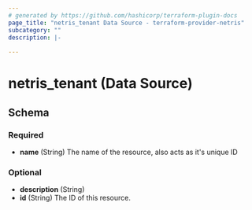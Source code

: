 ```yaml
---
# generated by https://github.com/hashicorp/terraform-plugin-docs
page_title: "netris_tenant Data Source - terraform-provider-netris"
subcategory: ""
description: |-
  
---
```


# netris_tenant (Data Source)





<!-- schema generated by tfplugindocs -->
## Schema

### Required

- **name** (String) The name of the resource, also acts as it's unique ID

### Optional

- **description** (String)
- **id** (String) The ID of this resource.


